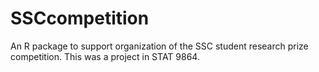 # SSCcompetition
An R package to support organization of the SSC student research prize competition.  This was a project in STAT 9864.
